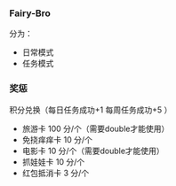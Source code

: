 ### Fairy-Bro
分为：
* 日常模式
* 任务模式
    
### 奖惩
积分兑换（每日任务成功+1 每周任务成功+5 ）
* 旅游卡 100 分/个（需要double才能使用）
* 免挠痒痒卡 10 分/个
* 电影卡 10 分/个（需要double才能使用）
* 抓娃娃卡 10 分/个
* 红包抵消卡 3 分/个

